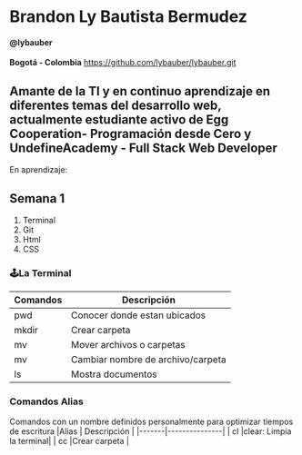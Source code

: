 # Brandon Ly Bautista Bermudez 
#### @lybauber 
**Bogotá - Colombia**
https://github.com/lybauber/lybauber.git

## Amante de la TI y en continuo aprendizaje en diferentes temas del desarrollo web, actualmente estudiante activo de **Egg Cooperation- Programación  desde Cero** y **UndefineAcademy - Full Stack Web Developer**

En aprendizaje:

## Semana 1
1. Terminal
2. Git
3. Html
3. CSS


### 🕹La Terminal
| Comandos | Descripción |
|----------| --------------------------------|
| pwd      |Conocer donde estan ubicados     |
| mkdir    |Crear carpeta                    |
| mv       |Mover archivos o carpetas        |
| mv       |Cambiar nombre de archivo/carpeta|
| ls       |Mostra documentos                |

### Comandos Alias
Comandos con un nombre definidos personalmente para optimizar tiempos de escritura
|Alias  | Descripción   |
|-------|---------------|
| cl    |clear: Limpia la terminal|
| cc    |Crear carpeta            |